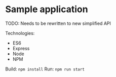 # Sample application

TODO: Needs to be rewritten to new simplified API

Technologies:
- ES6
- Express
- Node
- NPM

Build: `npm install`
Run: `npm run start`